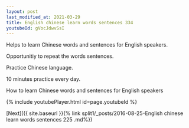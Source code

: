 ```yaml
---
layout: post
last_modified_at: 2021-03-29
title: English chinese learn words sentences 334 
youtubeId: gVocJdwvSsI
---
```

 
 
Helps to learn Chinese words and sentences for English speakers.

Opportunitiy to repeat the words sentences. 

Practice Chinese language. 
 
10 minutes practice every day. 
 
How to learn Chinese words and sentences for English speakers 
 
{% include youtubePlayer.html id=page.youtubeId %}
 
 
[Next]({{ site.baseurl }}{% link  split1/_posts/2016-08-25-English chinese learn words sentences 225 .md%})
 

